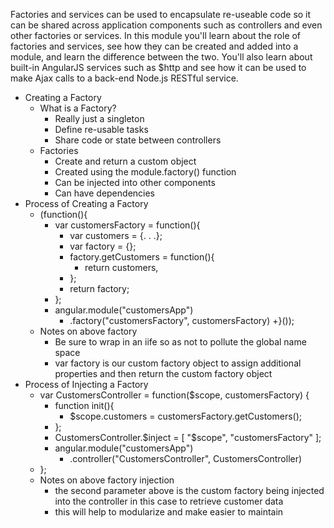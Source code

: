 Factories and services can be used to encapsulate re-useable code so it can be shared across application components such as controllers and even other factories or services. In this module you'll learn about the role of factories and services, see how they can be created and added into a module, and learn the difference between the two. You'll also learn about built-in AngularJS services such as $http and see how it can be used to make Ajax calls to a back-end Node.js RESTful service.

+ Creating a Factory
  + What is a Factory?
    + Really just a singleton
    + Define re-usable tasks
    + Share code or state between controllers
  + Factories
    + Create and return a custom object
    + Created using the module.factory() function
    + Can be injected into other components
    + Can have dependencies
+ Process of Creating a Factory
  + (function(){
    + var customersFactory = function(){
      + var customers = {. . .};
      + var factory = {};
      + factory.getCustomers = function(){
        + return customers,
      + };
      + return factory;
    + };
    + angular.module("customersApp")
      + .factory("customersFactory", customersFactory)
  +}());
  + Notes on above factory
    + Be sure to wrap in an iife so as not to pollute the global name space
    + var factory is our custom factory object to assign additional properties and then return the custom factory object
+ Process of Injecting a Factory
  + var CustomersController = function($scope, customersFactory) {
    + function init(){
      + $scope.customers = customersFactory.getCustomers();
    + };
    + CustomersController.$inject = [ "$scope", "customersFactory" ];
    + angular.module("customersApp")
      + .controller("CustomersController", CustomersController)
  + };
  + Notes on above factory injection
    + the second parameter above is the custom factory being injected into the controller in this case to retrieve customer data
    + this will help to modularize and make easier to maintain
